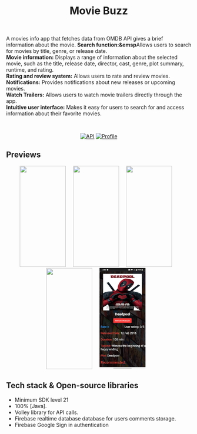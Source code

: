 

<h1 align="center">Movie Buzz</h1></br>
<p align="left">  
A movies info app that fetches data from OMDB API gives a brief information about the movie.
<b>Search function:&emsp</b>Allows users to search for movies by title, genre, or release date.<br>
<b>Movie information:</b>  Displays a range of information about the selected movie, such as the title, release date, director, cast, genre, plot summary, runtime, and rating.<br>
<b>Rating and review system:</b>  Allows users to rate and review movies.<br>
<b>Notifications:</b>  Provides notifications about new releases or upcoming movies.<br>
<b>Watch Trailers:</b>  Allows users to watch movie trailers directly through the app.<br>
<b>Intuitive user interface:</b>  Makes it easy for users to search for and access information about their favorite movies.<br>
</p>
</br>

<p align="center">
  <a href="https://android-arsenal.com/api?level=21"><img alt="API" src="https://img.shields.io/badge/API-21%2B-brightgreen.svg?style=flat"/></a>
  <a href="https://github.com/Yashraj254"><img alt="Profile" src="https://img.shields.io/badge/Github-Yashraj-green?&logo=github"/></a> 
</p>

## Previews
<p align="center">
<img src="previews/record5.gif" width="125" height = "275">&nbsp;&nbsp;&nbsp;&nbsp;
<img src="previews/record1.gif" width="125" height = "275">&nbsp;&nbsp;&nbsp;&nbsp;
<img src="previews/record2.gif" width="125" height = "275">&nbsp;&nbsp;&nbsp;&nbsp;
<img src="previews/record3.gif" width="125" height = "275">&nbsp;&nbsp;&nbsp;&nbsp;
<img src="previews/record4.gif" width="125" height = "275">&nbsp;&nbsp;&nbsp;&nbsp;
</p>

## Tech stack & Open-source libraries
- Minimum SDK level 21
- 100% [Java].
- Volley library for API calls.
- Firebase realtime database database for users comments storage.
- Firebase Google Sign in authentication

